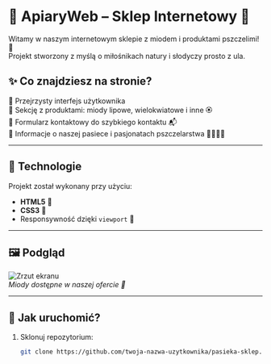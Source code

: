 # 🍯 ApiaryWeb – Sklep Internetowy 🐝

Witamy w naszym internetowym sklepie z miodem i produktami pszczelimi! 🌼  
Projekt stworzony z myślą o miłośnikach natury i słodyczy prosto z ula.  

## ✨ Co znajdziesz na stronie?

🔸 Przejrzysty interfejs użytkownika  
🔸 Sekcję z produktami: miody lipowe, wielokwiatowe i inne 🏵️  
🔸 Formularz kontaktowy do szybkiego kontaktu 📬  
🔸 Informacje o naszej pasiece i pasjonatach pszczelarstwa 👨‍🌾👨‍🌾  

---

## 🔧 Technologie

Projekt został wykonany przy użyciu:

- **HTML5** 🧱  
- **CSS3** 🎨  
- Responsywność dzięki `viewport` 📱  

---

## 🖼️ Podgląd

![Zrzut ekranu](screnshot.jpg)  
*Miody dostępne w naszej ofercie 🍯*

---

## 🚀 Jak uruchomić?

1. Sklonuj repozytorium:
   ```bash
   git clone https://github.com/twoja-nazwa-uzytkownika/pasieka-sklep.git
